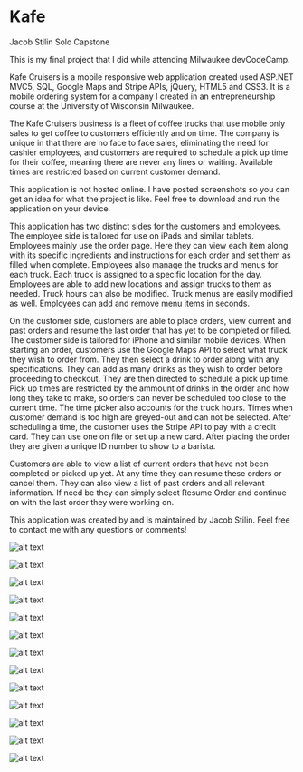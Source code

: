 # Kafe
Jacob Stilin Solo Capstone

This is my final project that I did while attending Milwaukee devCodeCamp.

Kafe Cruisers is a mobile responsive web application created used ASP.NET MVC5, SQL, Google Maps and Stripe APIs, jQuery, HTML5 and CSS3. It is a mobile ordering system for a company I created in an entrepreneurship course at the University of Wisconsin Milwaukee. 

The Kafe Cruisers business is a fleet of coffee trucks that use mobile only sales to get coffee to customers efficiently and on time. The company is unique in that there are no face to face sales, eliminating the need for cashier employees, and customers are required to schedule a pick up time for their coffee, meaning there are never any lines or waiting. Available times are restricted based on current customer demand. 

This application is not hosted online. I have posted screenshots so you can get an idea for what the project is like. Feel free to download and run the application on your device. 

This application has two distinct sides for the customers and employees. The employee side is tailored for use on iPads and similar tablets. Employees mainly use the order page. Here they can view each item along with its specific ingredients and instructions for each order and set them as filled when complete. Employees also manage the trucks and menus for each truck. Each truck is assigned to a specific location for the day. Employees are able to add new locations and assign trucks to them as needed. Truck hours can also be modified. Truck menus are easily modified as well. Employees can add and remove menu items in seconds. 

On the customer side, customers are able to place orders, view current and past orders and resume the last order that has yet to be completed or filled. The customer side is tailored for iPhone and similar mobile devices. When starting an order, customers use the Google Maps API to select what truck they wish to order from. They then select a drink to order along with any specifications. They can add as many drinks as they wish to order before proceeding to checkout. They are then directed to schedule a pick up time. Pick up times are restricted by the ammount of drinks in the order and how long they take to make, so orders can never be scheduled too close to the current time. The time picker also accounts for the truck hours. Times when customer demand is too high are greyed-out and can not be selected. After scheduling a time, the customer uses the Stripe API to pay with a credit card. They can use one on file or set up a new card. After placing the order they are given a unique ID number to show to a barista.

Customers are able to view a list of current orders that have not been completed or picked up yet. At any time they can resume these orders or cancel them. They can also view a list of past orders and all relevant information. If need be they can simply select Resume Order and continue on with the last order they were working on. 

This application was created by and is maintained by Jacob Stilin. Feel free to contact me with any questions or comments!

![alt text](/Images/KCipadLogin.PNG)

![alt text](/Images/KCtruckOrders.PNG)

![alt text](/Images/KCemployeeTruckMenu.PNG)

![alt text](/Images/KCemployeeMenu.PNG)

![alt text](/Images/KClocationMenu.PNG)

![alt text](/Images/KCcustomerMain.PNG)

![alt text](/Images/KCmyOrders.PNG)

![alt text](/Images/KCtruckSelector.PNG)

![alt text](/Images/KCdrinkOptions.PNG)

![alt text](/Images/KCreviewDrink.PNG)

![alt text](/Images/KCreviewOrder.PNG)

![alt text](/Images/KCtimePicker.PNG)

![alt text](/Images/KCuniqueId.PNG)
